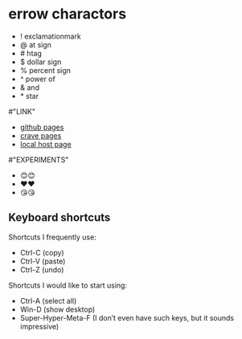 # errow charactors
- ! exclamationmark
- @ at sign
- \# htag
- $ dollar sign
- % percent sign
- ^ power of
- & and
- \* star 

#"LINK"
- [github pages](https://github.com/zalifatououedraogo/Zalifatou-Ouedraogo/edit/main/README.md)
- [crave pages](https://www.crave.ca/en/tv-shows/the-chi/the-aftermath-s6e9)
- [local host page](https://learn.georgebrown.ca/d2l/home/295165)

#"EXPERIMENTS"
- 😊:blush:
- ❤️:heart:
- 😘:kissing_heart:
  
## Keyboard shortcuts
Shortcuts I frequently use: 
- Ctrl-C (copy)
- Ctrl-V (paste)
- Ctrl-Z (undo)

Shortcuts I would like to start using: 
- Ctrl-A (select all)
- Win-D (show desktop)
- Super-Hyper-Meta-F (I don’t even have such keys, but it sounds impressive)
